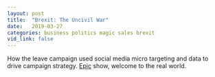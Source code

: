 ```yaml
---
layout: post
title:  "Brexit: The Uncivil War"
date:   2019-03-27
categories: business politics magic sales brexit
vid_link: false
---
```


How the leave campaign used social media micro targeting and data to drive campaign strategy.  [Epic] show, welcome to the real world.

[Epic]: //www.channel4.com/programmes/brexit-the-uncivil-war

